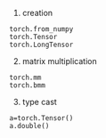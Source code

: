 1. creation
~~~
torch.from_numpy
torch.Tensor
torch.LongTensor
~~~

2. matrix multiplication
~~~
torch.mm
torch.bmm
~~~

3. type cast
~~~
a=torch.Tensor()
a.double()
~~~
